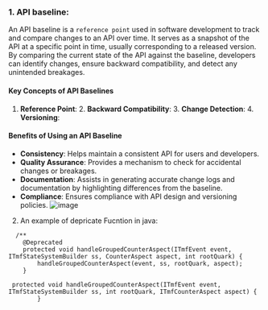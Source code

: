 ### 1. API baseline:
An API baseline is a `reference point` used in software development to track and compare changes to an API over time. It serves as a snapshot of the API at a specific point in time, usually corresponding to a released version. By comparing the current state of the API against the baseline, developers can identify changes, ensure backward compatibility, and detect any unintended breakages.
#### Key Concepts of API Baselines

1. **Reference Point**:  2. **Backward Compatibility**:  3. **Change Detection**: 4. **Versioning**: 
#### Benefits of Using an API Baseline

- **Consistency**: Helps maintain a consistent API for users and developers.
- **Quality Assurance**: Provides a mechanism to check for accidental changes or breakages.
- **Documentation**: Assists in generating accurate change logs and documentation by highlighting differences from the baseline.
- **Compliance**: Ensures compliance with API design and versioning policies.
![image](https://github.com/user-attachments/assets/9c466a3c-1f66-483c-9c84-c56bfafc8ed9)



2. An example of depricate Fucntion in java:

```
  /**
    @Deprecated
    protected void handleGroupedCounterAspect(ITmfEvent event, ITmfStateSystemBuilder ss, CounterAspect aspect, int rootQuark) {
        handleGroupedCounterAspect(event, ss, rootQuark, aspect);
    }

 protected void handleGroupedCounterAspect(ITmfEvent event, ITmfStateSystemBuilder ss, int rootQuark, ITmfCounterAspect aspect) {
        }
```
